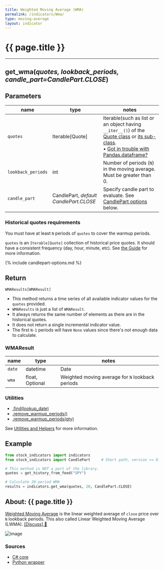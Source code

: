 ```yaml
---
title: Weighted Moving Average (WMA)
permalink: /indicators/Wma/
type: moving-average
layout: indicator
---
```


# {{ page.title }}
<hr>

## **get_wma**(*quotes, lookback_periods, candle_part=CandlePart.CLOSE*)
    
## Parameters

| name | type | notes
| -- |-- |--
| `quotes` | Iterable[Quote] | Iterable(such as list or an object having `__iter__()`) of the [Quote class]({{site.baseurl}}/guide/#historical-quotes) or [its sub-class]({{site.baseurl}}/guide/#using-custom-quote-classes). <br><span class='qna-dataframe'> • [Got in trouble with Pandas.dataframe?]({{site.baseurl}}/guide/#using-pandasdataframe) </span>
| `lookback_periods` | int | Number of periods (`N`) in the moving average.  Must be greater than 0.
| `candle_part` | CandlePart, *default CandlePart.CLOSE* | Specify candle part to evaluate.  See [CandlePart options](#candlepart-options) below.

### Historical quotes requirements

You must have at least `N` periods of `quotes` to cover the warmup periods.

`quotes` is an `Iterable[Quote]` collection of historical price quotes.  It should have a consistent frequency (day, hour, minute, etc).  See [the Guide]({{site.baseurl}}/guide/#historical-quotes) for more information.

{% include candlepart-options.md %}

## Return

```python
WMAResults[WMAResult]
```

- This method returns a time series of all available indicator values for the `quotes` provided.
- `WMAResults` is just a list of `WMAResult`.
- It always returns the same number of elements as there are in the historical quotes.
- It does not return a single incremental indicator value.
- The first `N-1` periods will have `None` values since there's not enough data to calculate.

### WMAResult

| name | type | notes
| -- |-- |--
| `date` | datetime | Date
| `wma` | float, Optional | Weighted moving average for `N` lookback periods

### Utilities

- [.find(lookup_date)]({{site.baseurl}}/utilities#find-indicator-result-by-date)
- [.remove_warmup_periods()]({{site.baseurl}}/utilities#remove-warmup-periods)
- [.remove_warmup_periods(qty)]({{site.baseurl}}/utilities#remove-warmup-periods)

See [Utilities and Helpers]({{site.baseurl}}/utilities#utilities-for-indicator-results) for more information.

## Example

```python
from stock_indicators import indicators
from stock_indicators import CandlePart     # Short path, version >= 0.8.1

# This method is NOT a part of the library.
quotes = get_history_from_feed("SPY")

# Calculate 20-period WMA
results = indicators.get_wma(quotes, 20, CandlePart.CLOSE)
```

## About: {{ page.title }}

[Weighted Moving Average](https://en.wikipedia.org/wiki/Moving_average#Weighted_moving_average) is the linear weighted average of `close` price over `N` lookback periods.  This also called Linear Weighted Moving Average (LWMA).
[[Discuss] :speech_balloon:]({{site.github.base_repository_url}}/discussions/227 "Community discussion about this indicator")

![image]({{site.charturl}}/Wma.png)

### Sources

- [C# core]({{site.base_sourceurl}}/s-z/Wma/Wma.cs)
- [Python wrapper]({{site.sourceurl}}/wma.py)
